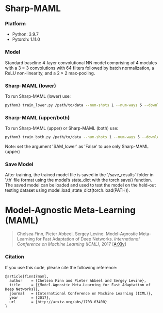 # Sharp-MAML
### Platform
* Python: 3.9.7
* Pytorch: 1.11.0

### Model 
Standard baseline 4-layer convolutional NN model comprising of 4 modules with a 3 × 3 convolutions with 64 filters followed by batch normalization, a ReLU non-linearity, and a 2 × 2 max-pooling.

### Sharp-MAML (lower)
To run Sharp-MAML (lower) use:
```bash
python3 train_lower.py /path/to/data --num-shots 1 --num-ways 5 --download --use-cuda
```
### Sharp-MAML (upper/both)
To run Sharp-MAML (upper) or Sharp-MAML (both) use: 
```bash
python3 train_both.py /path/to/data --num-shots 1 --num-ways 5 --download --use-cuda
```
Note: set the argument 'SAM_lower' as 'False' to use only Sharp-MAML (upper)

### Save Model
After training, the trained model file is saved in the '/save_results' folder in '.th' file format using the model’s state_dict with the torch.save() function. The saved model can be loaded and used to test the model on the held-out testing dataset using model.load_state_dict(torch.load(PATH)).

# Model-Agnostic Meta-Learning (MAML)

> Chelsea Finn, Pieter Abbeel, Sergey Levine. Model-Agnostic Meta-Learning for Fast Adaptation of Deep Networks. *International Conference on Machine Learning (ICML)*, 2017 [[ArXiv](https://arxiv.org/abs/1703.03400)]

### Citation
If you use this code, please cite the following reference:
```
@article{finn17maml,
  author    = {Chelsea Finn and Pieter Abbeel and Sergey Levine},
  title     = {{Model-Agnostic Meta-Learning for Fast Adaptation of Deep Networks}},
  journal   = {International Conference on Machine Learning (ICML)},
  year      = {2017},
  url       = {http://arxiv.org/abs/1703.03400}
}
```
